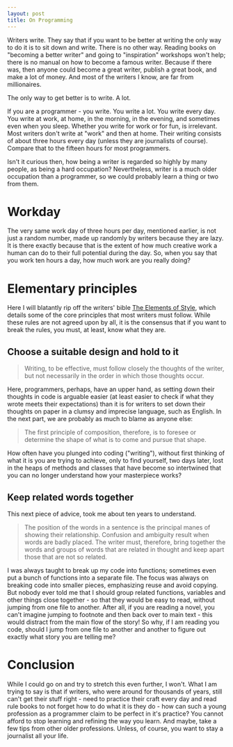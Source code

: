 ```yaml
---
layout: post
title: On Programming
---
```


Writers write. They say that if you want to be better at writing the only way to do it is to sit down and write.
There is no other way. Reading books on "becoming a better writer" and going to "inspiration" workshops won't help; there is no manual on how to become a famous writer. Because if there was,
then anyone could become a great writer, publish a great book, and make a lot of money. And most of the writers I know, are far from millionaires.

The only way to get better is to write. A lot.

If you are a programmer - you write. You write a lot. You write every day. You write at work, at home, in the morning, in the evening, and sometimes even when you sleep.
Whether you write for work or for fun, is irrelevant. Most writers don't write at "work" and then at home. Their writing consists of about three hours every day (unless they are journalists of course). Compare that to the
fifteen hours for most programmers.

Isn't it curious then, how being a writer is regarded so highly by many people, as being a hard occupation? Nevertheless, writer is a much older occupation than a programmer, so we could probably
learn a thing or two from them. 

Workday
=======
The very same work day of three hours per day, mentioned earlier, is not just a random number, made up randomly by writers because they are lazy. It is there exactly because that is the extent of how
much creative work a human can do to their full potential during the day. So, when you say that you work ten hours a day, how much work are you really doing?

Elementary principles
=====================

Here I will blatantly rip off the writers' bible [The Elements of Style](http://en.wikipedia.org/wiki/The_Elements_of_Style), which details some of the core principles that most writers must follow. While these rules are not agreed upon
by all, it is the consensus that if you want to break the rules, you must, at least, know what they are.

Choose a suitable design and hold to it
---------------------------------------
>Writing, to be effective, must follow closely the thoughts of the writer, but
>not necessarily in the order in which those thoughts occur.

Here, programmers, perhaps, have an upper hand, as setting down their thoughts in code is arguable easier (at least easier to check if what they 
wrote meets their expectations) than it is for writers to set down their thoughts on paper in a clumsy and imprecise language, such as English. In the next part,
we are probably as much to blame as anyone else:

>The first principle of composition, therefore, is to foresee or determine the
>shape of what is to come and pursue that shape.

How often have you plunged into coding ("writing"), without first thinking of what it is you are trying to achieve, only to find yourself, two days later, lost in 
the heaps of methods and classes that have become so intertwined that you can no longer understand how your masterpiece works? 

Keep related words together
----------------------------
This next piece of advice, took me about ten years to understand.

> The position of the words in a sentence is the principal manes of showing
> their relationship. Confusion and ambiguity result when words are badly
> placed. The writer must, therefore, bring together the words and groups of
> words that are related in thought and keep apart those that are not so
> related.

I was always taught to break up my code into functions; sometimes even put a bunch of functions into 
a separate file. The focus was always on breaking code into smaller pieces, emphasizing reuse and avoid copying. But nobody ever 
told me that I should group related functions, variables and other things close together - so that they would be easy to read, without 
jumping from one file to another. After all, if you are reading a novel, you can't imagine jumping to footnote and then back over to main text - this 
would distract from the main flow of the story! So why, if I am reading you code, should I jump from one file to another and another to figure out
exactly what story you are telling me?

Conclusion
==========
While I could go on and try to stretch this even further, I won't. What I am trying to say is that if writers, who were around for thousands of years,
still can't get their stuff right - need to practice their craft every day and read rule books to not forget how to do what it is they do - how can such a young profession
as a programmer claim to be perfect in it's practice? You cannot afford to stop learning and refining the way you learn. And maybe, take a few tips from other older professions. Unless, of course, 
you want to stay a journalist all your life.
